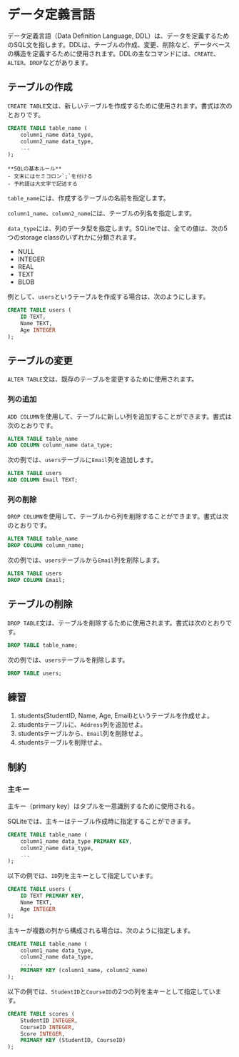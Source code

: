 # データ定義言語

データ定義言語（Data Definition Language, DDL）は、データを定義するためのSQL文を指します。DDLは、テーブルの作成、変更、削除など、データベースの構造を定義するために使用されます。DDLの主なコマンドには、`CREATE`、`ALTER`、`DROP`などがあります。

## テーブルの作成

`CREATE TABLE`文は、新しいテーブルを作成するために使用されます。書式は次のとおりです。

```sql
CREATE TABLE table_name (
    column1_name data_type,
    column2_name data_type,
    ...
);
```

```{note}
**SQLの基本ルール**
- 文末にはセミコロン`;`を付ける
- 予約語は大文字で記述する
```

`table_name`には、作成するテーブルの名前を指定します。

`column1_name`、`column2_name`には、テーブルの列名を指定します。

`data_type`には、列のデータ型を指定します。SQLiteでは、全ての値は、次の5つのstorage classのいずれかに分類されます。

- NULL
- INTEGER
- REAL
- TEXT
- BLOB

例として、`users`というテーブルを作成する場合は、次のようにします。

```sql
CREATE TABLE users (
    ID TEXT,
    Name TEXT,
    Age INTEGER
);
```

## テーブルの変更

`ALTER TABLE`文は、既存のテーブルを変更するために使用されます。

### 列の追加

`ADD COLUMN`を使用して、テーブルに新しい列を追加することができます。書式は次のとおりです。

```sql
ALTER TABLE table_name
ADD COLUMN column_name data_type;
```

次の例では、`users`テーブルに`Email`列を追加します。

```sql
ALTER TABLE users
ADD COLUMN Email TEXT;
```

### 列の削除

`DROP COLUMN`を使用して、テーブルから列を削除することができます。書式は次のとおりです。

```sql
ALTER TABLE table_name
DROP COLUMN column_name;
```

次の例では、`users`テーブルから`Email`列を削除します。

```sql
ALTER TABLE users
DROP COLUMN Email;
```

## テーブルの削除

`DROP TABLE`文は、テーブルを削除するために使用されます。書式は次のとおりです。

```sql
DROP TABLE table_name;
```

次の例では、`users`テーブルを削除します。

```sql
DROP TABLE users;
```


## 練習

1. students(StudentID, Name, Age, Email)というテーブルを作成せよ。
2. studentsテーブルに、`Address`列を追加せよ。
3. studentsテーブルから、`Email`列を削除せよ。
4. studentsテーブルを削除せよ。

## 制約

### 主キー

主キー（primary key）はタプルを一意識別するために使用される。

SQLiteでは、主キーはテーブル作成時に指定することができます。

```sql
CREATE TABLE table_name (
    column1_name data_type PRIMARY KEY,
    column2_name data_type,
    ...
);
```

以下の例では、`ID`列を主キーとして指定しています。

```sql
CREATE TABLE users (
    ID TEXT PRIMARY KEY,
    Name TEXT,
    Age INTEGER
);
```

主キーが複数の列から構成される場合は、次のように指定します。

```sql
CREATE TABLE table_name (
    column1_name data_type,
    column2_name data_type,
    ...,
    PRIMARY KEY (column1_name, column2_name)
);
```

以下の例では、`StudentID`と`CourseID`の2つの列を主キーとして指定しています。

```sql
CREATE TABLE scores (
    StudentID INTEGER,
    CourseID INTEGER,
    Score INTEGER,
    PRIMARY KEY (StudentID, CourseID)
);
```
